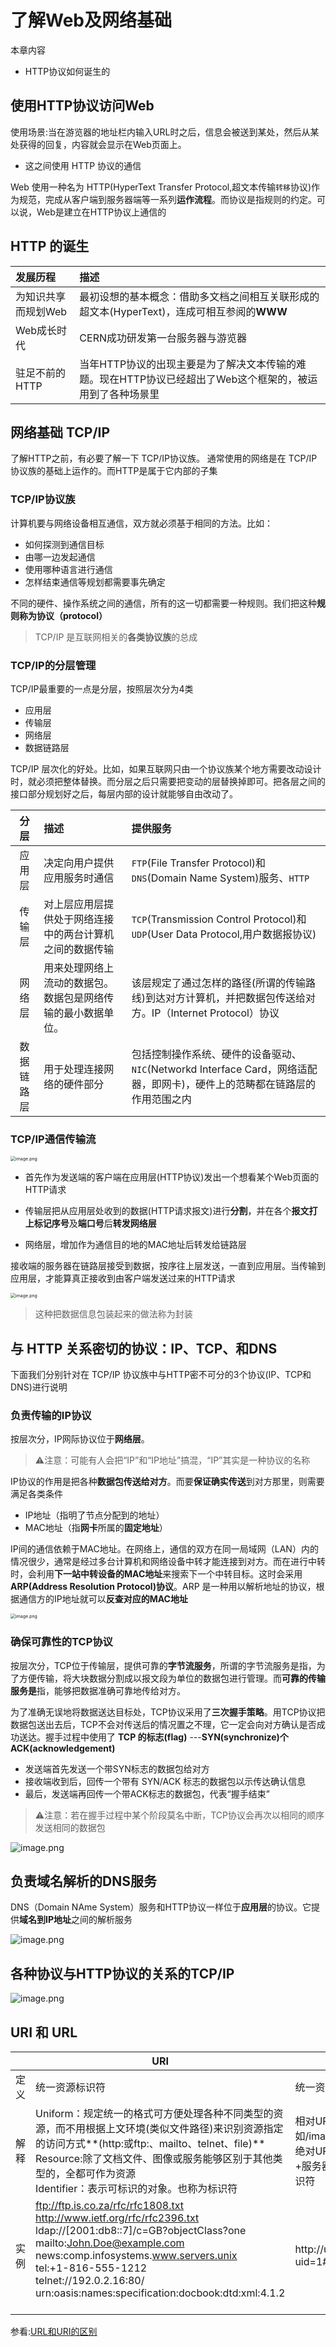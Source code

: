 # 了解Web及网络基础
本章内容
- HTTP协议如何诞生的

## 使用HTTP协议访问Web
使用场景:当在游览器的地址栏内输入URL时之后，信息会被送到某处，然后从某处获得的回复，内容就会显示在Web页面上。
- 这之间使用 HTTP 协议的通信

Web 使用一种名为 HTTP(HyperText Transfer Protocol,超文本传输`转移`协议)作为规范，完成从客户端到服务器端等一系列**运作流程**。而协议是指规则的约定。可以说，Web是建立在HTTP协议上通信的

## HTTP 的诞生

| 发展历程     | 描述     |
| :------------- | :------------- |
| 为知识共享而规划Web       | 最初设想的基本概念：借助多文档之间相互关联形成的超文本(HyperText)，连成可相互参阅的**WWW**|
|Web成长时代|CERN成功研发第一台服务器与游览器|
|驻足不前的HTTP|当年HTTP协议的出现主要是为了解决文本传输的难题。现在HTTP协议已经超出了Web这个框架的，被运用到了各种场景里|

## 网络基础 TCP/IP

了解HTTP之前，有必要了解一下 TCP/IP协议族。
通常使用的网络是在 TCP/IP 协议族的基础上运作的。而HTTP是属于它内部的子集

### TCP/IP协议族
计算机要与网络设备相互通信，双方就必须基于相同的方法。比如：
- 如何探测到通信目标
- 由哪一边发起通信
- 使用哪种语言进行通信
- 怎样结束通信等规划都需要事先确定

不同的硬件、操作系统之间的通信，所有的这一切都需要一种规则。我们把这种**规则称为协议（protocol）**

> TCP/IP 是互联网相关的**各类协议族**的总成

### TCP/IP的分层管理
TCP/IP最重要的一点是分层，按照层次分为4类

- 应用层
- 传输层
- 网络层
- 数据链路层

TCP/IP 层次化的好处。比如，如果互联网只由一个协议族某个地方需要改动设计时，就必须把整体替换。而分层之后只需要把变动的层替换掉即可。把各层之间的接口部分规划好之后，每层内部的设计就能够自由改动了。

| 分层 |   描述   |提供服务|
| :-------------: | :------------- |:------------- |
|   应用层     |   决定向用户提供应用服务时通信     |`FTP`(File Transfer Protocol)和`DNS`(Domain Name System)服务、`HTTP`|
|    传输层    |   对上层应用层提供处于网络连接中的两台计算机之间的数据传输  |`TCP`(Transmission Control Protocol)和`UDP`(User Data Protocol,用户数据报协议)|
|   网络层     |   用来处理网络上流动的数据包。数据包是网络传输的最小数据单位。   |该层规定了通过怎样的路径(所谓的传输路线)到达对方计算机，并把数据包传送给对方。IP（Internet Protocol）协议  |
|     数据链路层   |  用于处理连接网络的硬件部分      |包括控制操作系统、硬件的设备驱动、`NIC`(Networkd Interface Card，网络适配器，即网卡)，硬件上的范畴都在链路层的作用范围之内|

### TCP/IP通信传输流

<img src="http://ww1.sinaimg.cn/large/006rAlqhly1g7qksb1y0lj30z60r0jvw.jpg" alt="image.png" style="zoom:50%;" />

- 首先作为发送端的客户端在应用层(HTTP协议)发出一个想看某个Web页面的HTTP请求

- 传输层把从应用层处收到的数据(HTTP请求报文)进行**分割**，并在各个**报文打上标记序号**及**端口号**后**转发网络层**

- 网络层，增加作为通信目的地的MAC地址后转发给链路层

接收端的服务器在链路层接受到数据，按序往上层发送，一直到应用层。当传输到应用层，才能算真正接收到由客户端发送过来的HTTP请求

<img src="http://ww1.sinaimg.cn/large/006rAlqhly1g7qlq00c9pj30xa0qw7e3.jpg" alt="image.png" style="zoom:50%;" />

> 这种把数据信息包装起来的做法称为封装

## 与 HTTP 关系密切的协议：IP、TCP、和DNS

下面我们分别针对在 TCP/IP 协议族中与HTTP密不可分的3个协议(IP、TCP和DNS)进行说明

### 负责传输的IP协议

按层次分，IP网际协议位于**网络层**。

> ⚠️注意：可能有人会把“IP”和“IP地址”搞混，“IP”其实是一种协议的名称

IP协议的作用是把各种**数据包传送给对方**。而要**保证确实传送**到对方那里，则需要满足各类条件

- IP地址（指明了节点分配到的地址）
- MAC地址（指**网卡**所属的**固定地址**）

IP间的通信依赖于MAC地址。在网络上，通信的双方在同一局域网（LAN）内的情况很少，通常是经过多台计算机和网络设备中转才能连接到对方。而在进行中转时，会利用**下一站中转设备的MAC地址**来搜索下一个中转目标。这时会采用**ARP(Address Resolution Protocol)协议**。ARP 是一种用以解析地址的协议，根据通信方的IP地址就可以**反查对应的MAC地址**

<img src="http://ww1.sinaimg.cn/large/006rAlqhly1g7ualrfehzj30ro0ngqhh.jpg" alt="image.png" style="zoom:50%;" />

### 确保可靠性的TCP协议

按层次分，TCP位于传输层，提供可靠的**字节流服务**，所谓的字节流服务是指，为了方便传输，将大块数据分割成以报文段为单位的数据包进行管理。而**可靠的传输服务是**指，能够把数据准确可靠地传给对方。

为了准确无误地将数据送达目标处，TCP协议采用了**三次握手策略**。用TCP协议把数据包送出去后，TCP不会对传送后的情况置之不理，它一定会向对方确认是否成功送达。握手过程中使用了 **TCP 的标志(flag)** ---**SYN(synchronize)个ACK(acknowledgement)** 

- 发送端首先发送一个带SYN标志的数据包给对方
- 接收端收到后，回传一个带有 SYN/ACK 标志的数据包以示传达确认信息
- 最后，发送端再回传一个带ACK标志的数据包，代表“握手结束”

> ⚠️注意：若在握手过程中某个阶段莫名中断，TCP协议会再次以相同的顺序发送相同的数据包

![image.png](http://ww1.sinaimg.cn/large/006rAlqhly1g7uaxh2i51j30p40ec11i.jpg)

## 负责域名解析的DNS服务

DNS（Domain NAme System）服务和HTTP协议一样位于**应用层**的协议。它提供**域名到IP地址**之间的解析服务

![image.png](http://ww1.sinaimg.cn/large/006rAlqhly1g7ub1m6yz4j30qi0goak0.jpg)

## 各种协议与HTTP协议的关系的TCP/IP

![image.png](http://ww1.sinaimg.cn/large/006rAlqhly1g7ub3aonktj30qo11yh78.jpg)

## URI 和 URL

|      | URI                                                          | URL                                                          |
| ---- | ------------------------------------------------------------ | ------------------------------------------------------------ |
| 定义 | 统一资源标识符                                               | 统一资源定位符                                               |
| 解释 | Uniform：规定统一的格式可方便处理各种不同类型的资源，而不用根据上文环境(类似文件路径)来识别资源指定的访问方式**(http:或ftp:、mailto、telnet、file)**<br />Resource:除了文档文件、图像或服务能够区别于其他类型的，全都可作为资源<br />Identifier：表示可标识的对象。也称为标识符 | 相对URL，是指从游览器中基本URI处指定URL，如/image/log.gif<br />绝对URL，使用协议方案名+登陆信息(可选)+服务器地址+服务器端口号+带层次的文件路径+查询字符串+片段标识符 |
| 实例 | ftp://ftp.is.co.za/rfc/rfc1808.txt<br /> http://www.ietf.org/rfc/rfc2396.txt<br />ldap://[2001:db8::7]/c=GB?objectClass?one<br /> mailto:John.Doe@example.com <br />news:comp.infosystems.www.servers.unix<br /> tel:+1-816-555-1212 <br />telnet://192.0.2.16:80/ urn:oasis:names:specification:docbook:dtd:xml:4.1.2<br/><br/> | http://user:pass@www.example.jp:80/dir/index.html?uid=1#ch1  |

参看:[URL和URI的区别](https://blog.csdn.net/koflance/article/details/79635240)

